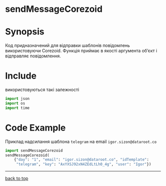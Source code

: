 # sendMessageCorezoid
# Synopsis
Код придназначений для відправки шаблонів повідомлень використовуючи Corezoid. Функція приймає в якості аргумента об’єкт і відправляє повідомлення.
# Include
використовуються такі залежності
```python
import json
import os
import time
```
# Code Example
Приклад надсилання шаблона ```telegram``` на email ```igor.sizon@dataroot.co```

```python
import sendMessageCorezoid
sendMessageCorezoid(
    {"day": "1", "email": "igor.sizon@dataroot.co", "idTemplate":
     "telegram", "key": "AxYXSJ92xN4ZEdLtLh0_4g", "user": "Igor"})
```
---

[back to top](#sendmessagecorezoid)

